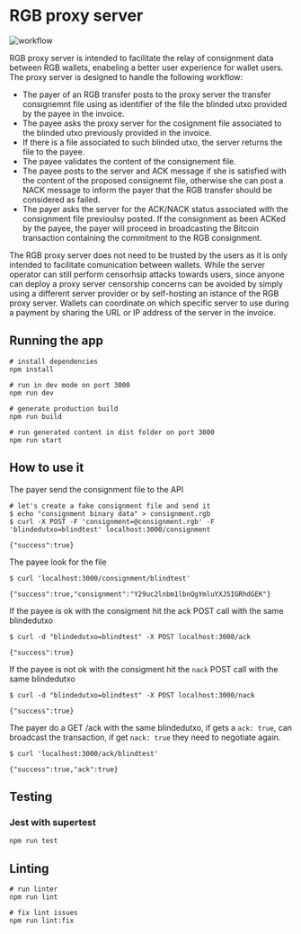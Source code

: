 # RGB proxy server

![workflow](https://user-images.githubusercontent.com/31323835/172648333-efd666c0-d8c3-48d8-b290-117c590c684c.png)


RGB proxy server is intended to facilitate the relay of consignment data between RGB wallets, enabeling a better user experience for wallet users.  The proxy server is designed to handle the following workflow:
- The payer of an RGB transfer posts to the proxy server the transfer consignemnt file using as identifier of the file the blinded utxo provided by the payee in the invoice.
- The payee asks the proxy server for the cosignment file associated to the blinded utxo previously provided in the invoice.
- If there is a file associated to such blinded utxo, the server returns the file to the payee.
- The payee validates the content of the consignement file.
- The payee posts to the server and ACK message if she is satisfied with the content of the proposed consignemt file, otherwise she can post a NACK message to inform the payer that the RGB transfer should be considered as failed.
- The payer asks the server for the ACK/NACK status associated with the consignment file previoulsy posted. If the consignment as been ACKed by the payee, the payer will proceed in broadcasting the Bitcoin transaction containing the commitment to the RGB consignment.

The RGB proxy server does not need to be trusted by the users as it is only intended to facilitate comunication between wallets. While the server operator can still perform censorhsip attacks towards users, since anyone can deploy a proxy server censorship concerns can be avoided by simply using a different server provider or by self-hosting an istance of the RGB proxy server. Wallets can coordinate on which specific server to use during a payment by sharing the URL or IP address of the server in the invoice.


## Running the app

```
# install dependencies
npm install

# run in dev mode on port 3000
npm run dev

# generate production build
npm run build

# run generated content in dist folder on port 3000
npm run start
```

## How to use it

The payer send the consignment file to the API

```
# let's create a fake consignment file and send it
$ echo "consignment binary data" > consignment.rgb
$ curl -X POST -F 'consignment=@consignment.rgb' -F 'blindedutxo=blindtest' localhost:3000/consignment

{"success":true}
```

The payee look for the file

```
$ curl 'localhost:3000/consignment/blindtest'

{"success":true,"consignment":"Y29uc2lnbm1lbnQgYmluYXJ5IGRhdGEK"}
```

If the payee is ok with the consigment hit the ack POST call with the same blindedutxo

```
$ curl -d "blindedutxo=blindtest" -X POST localhost:3000/ack

{"success":true}
```

If the payee is not ok with the consigment hit the `nack` POST call with the same blindedutxo

```
$ curl -d "blindedutxo=blindtest" -X POST localhost:3000/nack

{"success":true}
```

The payer do a GET /ack with the same blindedutxo, if gets a `ack: true`, can broadcast the transaction, if get `nack: true` they need to negotiate again.

```
$ curl 'localhost:3000/ack/blindtest'

{"success":true,"ack":true}
```

## Testing

### Jest with supertest

```
npm run test
```

## Linting

```
# run linter
npm run lint

# fix lint issues
npm run lint:fix
```
